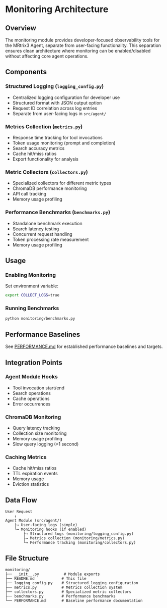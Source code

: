 # Monitoring Architecture

## Overview

The monitoring module provides developer-focused observability tools for the MRtrix3 Agent, separate from user-facing functionality. This separation ensures clean architecture where monitoring can be enabled/disabled without affecting core agent operations.

## Components

### Structured Logging (`logging_config.py`)
- Centralized logging configuration for developer use
- Structured format with JSON output option
- Request ID correlation across log entries
- Separate from user-facing logs in `src/agent/`

### Metrics Collection (`metrics.py`)
- Response time tracking for tool invocations
- Token usage monitoring (prompt and completion)
- Search accuracy metrics
- Cache hit/miss ratios
- Export functionality for analysis

### Metric Collectors (`collectors.py`)
- Specialized collectors for different metric types
- ChromaDB performance monitoring
- API call tracking
- Memory usage profiling

### Performance Benchmarks (`benchmarks.py`)
- Standalone benchmark execution
- Search latency testing
- Concurrent request handling
- Token processing rate measurement
- Memory usage profiling

## Usage

### Enabling Monitoring

Set environment variable:
```bash
export COLLECT_LOGS=true
```
### Running Benchmarks

```bash
python monitoring/benchmarks.py
```

## Performance Baselines

See [PERFORMANCE.md](./PERFORMANCE.md) for established performance baselines and targets.

## Integration Points

### Agent Module Hooks
- Tool invocation start/end
- Search operations
- Cache operations
- Error occurrences

### ChromaDB Monitoring
- Query latency tracking
- Collection size monitoring
- Memory usage profiling
- Slow query logging (>1 second)

### Caching Metrics
- Cache hit/miss ratios
- TTL expiration events
- Memory usage
- Eviction statistics

## Data Flow

```
User Request
    ↓
Agent Module (src/agent/)
    ├→ User-facing logs (simple)
    └→ Monitoring hooks (if enabled)
        ├→ Structured logs (monitoring/logging_config.py)
        ├→ Metrics collection (monitoring/metrics.py)
        └→ Performance tracking (monitoring/collectors.py)
```

## File Structure

```
monitoring/
├── __init__.py           # Module exports
├── README.md            # This file
├── logging_config.py    # Structured logging configuration
├── metrics.py           # Metrics collection system
├── collectors.py        # Specialized metric collectors
├── benchmarks.py        # Performance benchmarks
└── PERFORMANCE.md       # Baseline performance documentation
```
